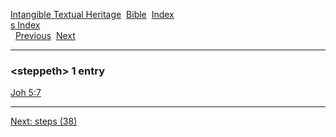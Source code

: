 [Intangible Textual Heritage](../../index)  [Bible](../index) 
[Index](index)   
[s Index](_s_)  
  [Previous](c10911)  [Next](c10913) 

------------------------------------------------------------------------

### &lt;steppeth&gt; 1 entry

[Joh 5:7](../kjv/joh005.htm#007)  

------------------------------------------------------------------------

[Next: steps (38)](c10913)
